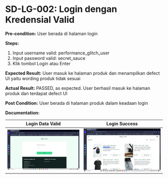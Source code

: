 # SD-LG-002: Login dengan Kredensial Valid

**Pre-condition:**
User berada di halaman login

**Steps:**
1. Input username valid: performance_glitch_user
2. Input password valid: secret_sauce
3. Klik tombol Login atau Enter

**Expected Result:**
User masuk ke halaman produk dan menampilkan defect UI yaitu wording produk tidak sesuai

**Actual Result:**
PASSED, as expected. User berhasil masuk ke halaman produk dan terdapat defect UI

**Post Condition:**
User berada di halaman  produk dalam keadaan login

**Documentation:**

| Login Data Valid | Login Success |
|------------------|---------------|
| ![Login data valid](../documentations/login-data-valid-02.png) | ![Login Success](../documentations/login-success-02.png) |
